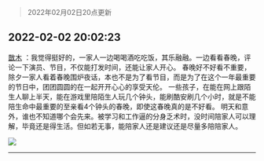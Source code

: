 > 2022年02月02日20点更新
<link rel="stylesheet" href="https://cdn.jsdelivr.net/gh/taotie6/sampleJSON@main/css/photo_show.css">
<meta name="referrer" content="no-referrer" />


 ## 2022-02-02 20:02:23 

 [㪚木](https://www.coolapk.com/feed/33267739?shareKey=NTY1OGYxNjI0ODhkNjFmYTczMzU~) ：我觉得挺好的，一家人一边喝喝酒吃吃饭，其乐融融。一边看看春晚，评论一下演员、节目，不仅能打发时间，还能让家人开心。
春晚好不好看不重要，除夕一家人看着春晚围炉夜话，本也不是为了看节目，而是为了在这个一年最重要的节日中，团团圆圆的在一起开开心心的享受天伦。
一些孩子<!--break-->，在能在网上跟陌生人聊上半天，能在游戏里陪陌生人玩几个钟头，能刷酷安刷几个小时，就是不能陪生命中最重要的至亲看4个钟头的春晚，即使这春晚真的是不好看。
明天和意外，谁也不知道哪个会先来。被学习和工作逼的分身乏术时，没时间陪家人可以理解，毕竟还是得生活。但如若无事，能陪家人还是建议还是尽量多陪陪家人。 

<div class="album">
<img class="img-item" src="http://image.coolapk.com/feed/2022/0113/09/1081091_6b8f43b0_8274_6631_618@665x596.jpeg" />
</div>

 ------- 

